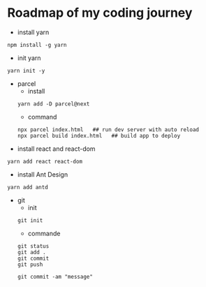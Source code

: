 # Roadmap of my coding journey

- install yarn
```shell script
npm install -g yarn
```
- init yarn
```shell script
yarn init -y
```
- parcel
    - install
    ```shell script
    yarn add -D parcel@next
    ```
    - command
    ```shell script
    npx parcel index.html   ## run dev server with auto reload
    npx parcel build index.html   ## build app to deploy
    ```
- install react and react-dom
```shell script
yarn add react react-dom
```
- install Ant Design
```shell script
yarn add antd
```
- git
    - init
    ```shell script
    git init
    ```
    - commande
    ```shell script
    git status
    git add .
    git commit
    git push
  
    git commit -am "message"
    ```